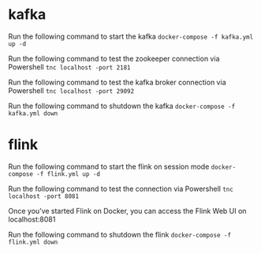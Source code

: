 # kafka

Run the following command to start the kafka
````docker-compose -f kafka.yml up -d````

Run the following command to test the zookeeper connection via Powershell
````tnc localhost -port 2181````

Run the following command to test the kafka broker connection via Powershell
````tnc localhost -port 29092````

Run the following command to shutdown the kafka
````docker-compose -f kafka.yml down````

# flink

Run the following command to start the flink on session mode
````docker-compose -f flink.yml up -d````

Run the following command to test the connection via Powershell
````tnc localhost -port 8081````

Once you’ve started Flink on Docker, you can access the Flink Web UI on localhost:8081

Run the following command to shutdown the flink
````docker-compose -f flink.yml down````

